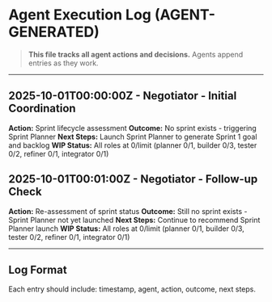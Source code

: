# Agent Execution Log (AGENT-GENERATED)

> **This file tracks all agent actions and decisions.** Agents append entries as they work.

---

## 2025-10-01T00:00:00Z - Negotiator - Initial Coordination
**Action:** Sprint lifecycle assessment
**Outcome:** No sprint exists - triggering Sprint Planner
**Next Steps:** Launch Sprint Planner to generate Sprint 1 goal and backlog
**WIP Status:** All roles at 0/limit (planner 0/1, builder 0/3, tester 0/2, refiner 0/1, integrator 0/1)

## 2025-10-01T00:01:00Z - Negotiator - Follow-up Check
**Action:** Re-assessment of sprint status
**Outcome:** Still no sprint exists - Sprint Planner not yet launched
**Next Steps:** Continue to recommend Sprint Planner launch
**WIP Status:** All roles at 0/limit (planner 0/1, builder 0/3, tester 0/2, refiner 0/1, integrator 0/1)

---

## Log Format
Each entry should include: timestamp, agent, action, outcome, next steps.